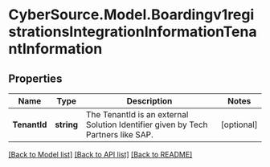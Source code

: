 # CyberSource.Model.Boardingv1registrationsIntegrationInformationTenantInformation
## Properties

Name | Type | Description | Notes
------------ | ------------- | ------------- | -------------
**TenantId** | **string** | The TenantId is an external Solution Identifier given by Tech Partners like SAP. | [optional] 

[[Back to Model list]](../README.md#documentation-for-models) [[Back to API list]](../README.md#documentation-for-api-endpoints) [[Back to README]](../README.md)


